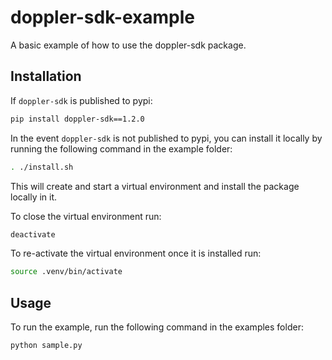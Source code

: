 # doppler-sdk-example
A basic example of how to use the doppler-sdk package.

## Installation

If `doppler-sdk` is published to pypi:
```sh
pip install doppler-sdk==1.2.0
```

In the event `doppler-sdk` is not published to pypi, you can install it locally by running the following command in the example folder:
```sh
. ./install.sh
```

This will create and start a virtual environment and install the package locally in it.

To close the virtual environment run:
```sh
deactivate
```

To re-activate the virtual environment once it is installed run:
```sh
source .venv/bin/activate
```

## Usage

To run the example, run the following command in the examples folder:
```sh
python sample.py
```
